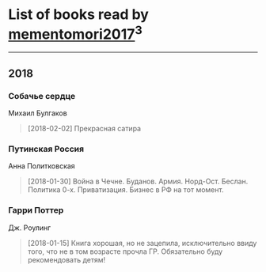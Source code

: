 # List of books read by [mementomori2017](http://vk.com/id431794049)<sup>3</sup>
---

## 2018

### Собачье сердце
Михаил Булгаков
> [2018-02-02] Прекрасная сатира


### Путинская Россия
Анна Политковская
> [2018-01-30] Война в Чечне. Буданов. Армия.  Норд-Ост. Беслан.  Политика 0-х. Приватизация. Бизнес в РФ на тот момент.


### Гарри Поттер
Дж. Роулинг
> [2018-01-15] Книга хорошая, но не зацепила, исключительно
> ввиду того, что не в том возрасте прочла ГР. Обязательно буду рекомендовать детям!




